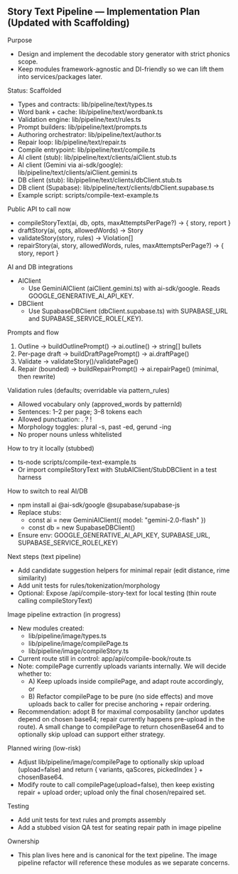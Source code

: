 ## Story Text Pipeline — Implementation Plan (Updated with Scaffolding)

Purpose
- Design and implement the decodable story generator with strict phonics scope.
- Keep modules framework-agnostic and DI-friendly so we can lift them into services/packages later.

Status: Scaffolded
- Types and contracts: lib/pipeline/text/types.ts
- Word bank + cache: lib/pipeline/text/wordbank.ts
- Validation engine: lib/pipeline/text/rules.ts
- Prompt builders: lib/pipeline/text/prompts.ts
- Authoring orchestrator: lib/pipeline/text/author.ts
- Repair loop: lib/pipeline/text/repair.ts
- Compile entrypoint: lib/pipeline/text/compile.ts
- AI client (stub): lib/pipeline/text/clients/aiClient.stub.ts
- AI client (Gemini via ai-sdk/google): lib/pipeline/text/clients/aiClient.gemini.ts
- DB client (stub): lib/pipeline/text/clients/dbClient.stub.ts
- DB client (Supabase): lib/pipeline/text/clients/dbClient.supabase.ts
- Example script: scripts/compile-text-example.ts

Public API to call now
- compileStoryText(ai, db, opts, maxAttemptsPerPage?) → { story, report }
- draftStory(ai, opts, allowedWords) → Story
- validateStory(story, rules) → Violation[]
- repairStory(ai, story, allowedWords, rules, maxAttemptsPerPage?) → { story, report }

AI and DB integrations
- AIClient
  - Use GeminiAIClient (aiClient.gemini.ts) with ai-sdk/google. Reads GOOGLE_GENERATIVE_AI_API_KEY.
- DBClient
  - Use SupabaseDBClient (dbClient.supabase.ts) with SUPABASE_URL and SUPABASE_SERVICE_ROLE(_KEY).

Prompts and flow
1) Outline → buildOutlinePrompt() → ai.outline() → string[] bullets
2) Per-page draft → buildDraftPagePrompt() → ai.draftPage()
3) Validate → validateStory()/validatePage()
4) Repair (bounded) → buildRepairPrompt() → ai.repairPage() (minimal, then rewrite)

Validation rules (defaults; overridable via pattern_rules)
- Allowed vocabulary only (approved_words by patternId)
- Sentences: 1–2 per page; 3–8 tokens each
- Allowed punctuation: . ? !
- Morphology toggles: plural -s, past -ed, gerund -ing
- No proper nouns unless whitelisted

How to try it locally (stubbed)
- ts-node scripts/compile-text-example.ts
- Or import compileStoryText with StubAIClient/StubDBClient in a test harness

How to switch to real AI/DB
- npm install ai @ai-sdk/google @supabase/supabase-js
- Replace stubs:
  - const ai = new GeminiAIClient({ model: "gemini-2.0-flash" })
  - const db = new SupabaseDBClient()
- Ensure env: GOOGLE_GENERATIVE_AI_API_KEY, SUPABASE_URL, SUPABASE_SERVICE_ROLE(_KEY)

Next steps (text pipeline)
- Add candidate suggestion helpers for minimal repair (edit distance, rime similarity)
- Add unit tests for rules/tokenization/morphology
- Optional: Expose /api/compile-story-text for local testing (thin route calling compileStoryText)

Image pipeline extraction (in progress)
- New modules created:
  - lib/pipeline/image/types.ts
  - lib/pipeline/image/compilePage.ts
  - lib/pipeline/image/compileStory.ts
- Current route still in control: app/api/compile-book/route.ts
- Note: compilePage currently uploads variants internally. We will decide whether to:
  - A) Keep uploads inside compilePage, and adapt route accordingly, or
  - B) Refactor compilePage to be pure (no side effects) and move uploads back to caller for precise anchoring + repair ordering.
- Recommendation: adopt B for maximal composability (anchor updates depend on chosen base64; repair currently happens pre-upload in the route). A small change to compilePage to return chosenBase64 and to optionally skip upload can support either strategy.

Planned wiring (low-risk)
- Adjust lib/pipeline/image/compilePage to optionally skip upload (upload=false) and return { variants, qaScores, pickedIndex } + chosenBase64.
- Modify route to call compilePage(upload=false), then keep existing repair + upload order; upload only the final chosen/repaired set.

Testing
- Add unit tests for text rules and prompts assembly
- Add a stubbed vision QA test for seating repair path in image pipeline

Ownership
- This plan lives here and is canonical for the text pipeline. The image pipeline refactor will reference these modules as we separate concerns.

